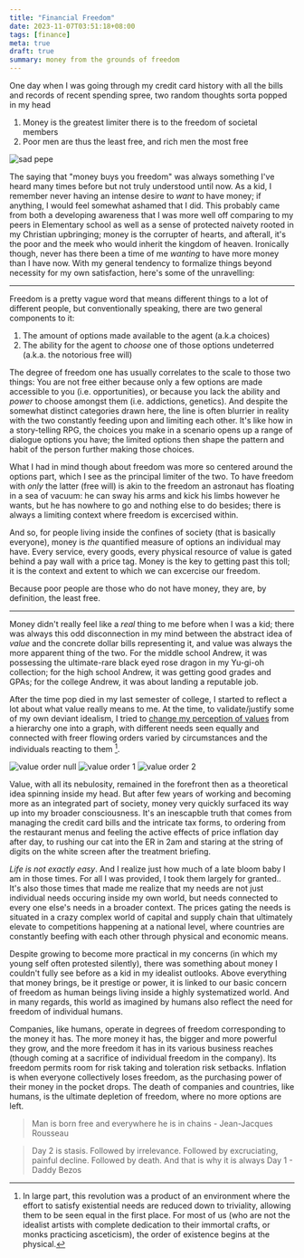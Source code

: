 ```yaml
---
title: "Financial Freedom"
date: 2023-11-07T03:51:18+08:00
tags: [finance]
meta: true
draft: true
summary: money from the grounds of freedom
---
```


One day when I was going through my credit card history with all the bills and records of recent spending spree, two random thoughts sorta popped in my head

1. Money is the greatest limiter there is to the freedom of societal members
1. Poor men are thus the least free, and rich men the most free

<img alt="sad pepe" src="/images/peepo-sad-swipe.gif" />

The saying that "money buys you freedom" was always something I've heard many times before but not truly understood until now. As a kid, I remember never having an intense desire to *want* to have money; if anything, I would feel somewhat ashamed that I did. This probably came from both a developing awareness that I was more well off comparing to my peers in Elementary school as well as a sense of protected naivety rooted in my Christian upbringing; money is the corrupter of hearts, and afterall, it's the poor and the meek who would inherit the kingdom of heaven. Ironically though, never has there been a time of me *wanting* to have more money than I have now. With my general tendency to formalize things beyond necessity for my own satisfaction, here's some of the unravelling:

---

Freedom is a pretty vague word that means different things to a lot of different people, but conventionally speaking, there are two general components to it:
1. The amount of options made available to the agent (a.k.a choices)
1. The ability for the agent to *choose* one of those options undeterred (a.k.a. the notorious free will)

The degree of freedom one has usually correlates to the scale to those two things: You are not free either because only a few options are made accessible to you (i.e. opportunities), or because you lack the ability and *power* to choose amongst them (i.e. addictions, genetics). And despite the somewhat distinct categories drawn here, the line is often blurrier in reality with the two constantly feeding upon and limiting each other. It's like how in a story-telling RPG, the choices you make in a scenario opens up a range of dialogue options you have; the limited options then shape the pattern and habit of the person further making those choices.

What I had in mind though about freedom was more so centered around the options part, which I see as the principal limiter of the two. To have freedom with *only* the latter (free will) is akin to the freedom an astronaut has floating in a sea of vacuum: he can sway his arms and kick his limbs however he wants, but he has nowhere to go and nothing else to do besides; there is always a limiting context where freedom is excercised within.

And so, for people living inside the confines of society (that is basically everyone), money is *the* quantified measure of options an individual may have. Every service, every goods, every physical resource of value is gated behind a pay wall with a price tag. Money is the key to getting past this toll; it is the context and extent to which we can excercise our freedom.

Because poor people are those who do not have money, they are, by definition, the least free.

---

Money didn't really feel like a *real* thing to me before when I was a kid; there was always this odd disconnection in my mind between the abstract idea of *value* and the concrete dollar bills representing it, and value was always the more apparent thing of the two. For the middle school Andrew, it was possessing the ultimate-rare black eyed rose dragon in my Yu-gi-oh collection; for the high school Andrew, it was getting good grades and GPAs; for the college Andrew, it was about landing a reputable job.

After the time pop died in my last semester of college, I started to reflect a lot about what value really means to me. At the time, to validate/justify some of my own deviant idealism, I tried to [change my perception of values](/writings/what-i-learned-about-value-from-losing-my-dad/) from a hierarchy one into a graph, with different needs seen equally and connected with freer flowing orders varied by circumstances and the individuals reacting to them [^1]. 

<img alt="value order null" src="/images/value-order-null.jpeg" />
<img alt="value order 1" src="/images/value-order-1.jpeg" title="value order of a man on desert island hunting for survival, food/water and companionship to help for those take precedence" />
<img alt="value order 2" src="/images/value-order-2.jpeg" title="value order of devout Christian monk living in poverty, love of God may still triumph all things else" />

Value, with all its nebulosity, remained in the forefront then as a theoretical idea spinning inside my head. But after few years of working and becoming more as an integrated part of society, money very quickly surfaced its way up into my broader consciousness. It's an inescapble truth that comes from managing the credit card bills and the intricate tax forms, to ordering from the restaurant menus and feeling the active effects of price inflation day after day, to rushing our cat into the ER in 2am and staring at the string of digits on the white screen after the treatment briefing.

*Life is not exactly easy*. And I realize just how much of a late bloom baby I am in those times. For all I was provided, I took them largely for granted.. It's also those times that made me realize that my needs are not just individual needs occuring inside my own world, but needs connected to every one else's needs in a broader context. The prices gating the needs is situated in a crazy complex world of capital and supply chain that ultimately elevate to competitions happening at a national level, where countries are constantly beefing with each other through physical and economic means.

Despite growing to become more practical in my concerns (in which my young self often protested silently), there was something about money I couldn't fully see before as a kid in my idealist outlooks. Above everything that money brings, be it prestige or power, it is linked to our basic concern of freedom as human beings living inside a highly systematized world. And in many regards, this world as imagined by humans also reflect the need for freedom of individual humans. 

Companies, like humans, operate in degrees of freedom corresponding to the money it has. The more money it has, the bigger and more powerful they grow, and the more freedom it has in its various business reaches (though coming at a sacrifice of individual freedom in the company). Its freedom permits room for risk taking and toleration risk setbacks. Inflation is when everyone collectively loses freedom, as the purchasing power of their money in the pocket drops. The death of companies and countries, like humans, is the ultimate depletion of freedom, where no more options are left.

> Man is born free and everywhere he is in chains - Jean-Jacques Rousseau

> Day 2 is stasis. Followed by irrelevance. Followed by excruciating, painful decline. Followed by death. And that is why it is always Day 1 - Daddy Bezos

[^1]: In large part, this revolution was a product of an environment where the effort to satisfy existential needs are reduced down to triviality, allowing them to be seen equal in the first place. For most of us (who are not the idealist artists with complete dedication to their immortal crafts, or monks practicing asceticism), the order of existence begins at the physical.
